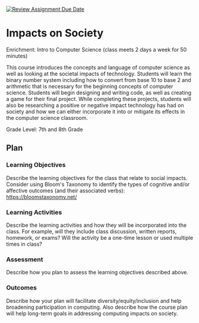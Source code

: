 [![Review Assignment Due Date](https://classroom.github.com/assets/deadline-readme-button-24ddc0f5d75046c5622901739e7c5dd533143b0c8e959d652212380cedb1ea36.svg)](https://classroom.github.com/a/ZbDEPIzT)
# Impacts on Society

Enrichment: Intro to Computer Science (class meets 2 days a week for 50 minutes)

This course introduces the concepts and language of computer science as well as looking at the societal impacts of technology. Students will learn the binary number system including how to convert from base 10 to base 2 and arithmetic that is necessary for the beginning concepts of computer science. Students will begin designing and writing code, as well as creating a game for their final project. While completing these projects, students will also be researching a positive or negative impact technology has had on society and how we can either incorporate it into or mitigate its effects in the computer science classroom.

Grade Level: 7th and 8th Grade
## Plan

### Learning Objectives

Describe the learning objectives for the class that relate to social impacts. Consider using Bloom's Taxonomy to identify the types of cognitive and/or affective outcomes (and their associated verbs): https://bloomstaxonomy.net/

### Learning Activities

Describe the learning activities and how they will be incorporated into the class. For example, will they include class discussion, written reports, homework, or exams? Will the activity be a one-time lesson or used multiple times in class?

### Assessment

Describe how you plan to assess the learning objectives described above.

### Outcomes

Describe how your plan will facilitate diversity/equity/inclusion and help broadening participation in computing. Also describe how the course plan will help long-term goals in addressing computing impacts on society.
